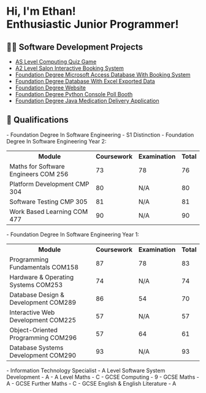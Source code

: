 <h1>Hi, I'm Ethan! <br/> Enthusiastic Junior Programmer!</h1>

<h2>👨‍💻 Software Development Projects</h2>

- [AS Level Computing Quiz Game](https://github.com/EthanRussell2003/AS_Level_Computing_Quiz_Game)
- [A2 Level Salon Interactive Booking System](https://github.com/EthanRussell2003/A2_Level_Salon_System)
- [Foundation Degree Microsoft Access Database With Booking System](https://github.com/EthanRussell2003/Foudnation_Degree_Microsoft_Access_Database)
- [Foundation Degree Database With Excel Exported Data](https://github.com/EthanRussell2003/Foundation_Degree_SQL_Database_Excel_UI)
- [Foundation Degree Website](https://github.com/EthanRussell2003/Foundation_Degree_Interactive_Website)
- [Foundation Degree Python Console Poll Booth](https://github.com/EthanRussell2003/Foundation_Degree_Python_Poll_Booth)
- [Foundation Degree Java Medication Delivery Application](https://github.com/EthanRussell2003/Foundation_Degree_Java_Medication_Delivery/tree/main)

<h2>📜 Qualifications</h2>
- Foundation Degree In Software Engineering - S1 Distinction
- Foundation Degree In Software Engineering Year 2:
<table>
  <tr>
    <th>Module</th>
    <th>Coursework</th>
    <th>Examination</th>
    <th>Total</th>
  </tr>
  <tr>
    <td>Maths for Software Engineers COM 256</td>
    <td>73</td>
    <td>78</td>
    <td>76</td>
  </tr>
  <tr>
    <td>Platform Development CMP 304</td>
    <td>80</td>
    <td>N/A</td>
    <td>80</td>
  </tr>
    <tr>
    <td>Software Testing CMP 305</td>
    <td>81</td>
    <td>N/A</td>
    <td>81</td>
  </tr>
    <tr>
    <td>Work Based Learning COM 477</td>
    <td>90</td>
    <td>N/A</td>
    <td>90</td>
  </tr>
  </table>
- Foundation Degree In Software Engineering Year 1:
  <table>
  <tr>
    <th>Module</th>
    <th>Coursework</th>
    <th>Examination</th>
    <th>Total</th>
  </tr>
  <tr>
    <td>Programming Fundamentals COM158</td>
    <td>87</td>
    <td>78</td>
    <td>83</td>
  </tr>
  <tr>
    <td>Hardware & Operating Systems COM253</td>
    <td>74</td>
    <td>N/A</td>
    <td>74</td>
  </tr>
    <tr>
    <td>Database Design & Development COM289</td>
    <td>86</td>
    <td>54</td>
    <td>70</td>
  </tr>
    <tr>
    <td>Interactive Web Development COM225</td>
    <td>57</td>
    <td>N/A</td>
    <td>57</td>
  </tr>
    <tr>
    <td>Object-Oriented Programming COM296</td>
    <td>57</td>
    <td>64</td>
    <td>61</td>
  </tr>
    <tr>
    <td>Database Systems Development COM290</td>
    <td>93</td>
    <td>N/A</td>
    <td>93</td>
  </tr>
  </table>
- Information Technology Specialist
- A Level Software System Development - A
- A Level Maths - C
- GCSE Computing - 9
- GCSE Maths - A
- GCSE Further Maths - C
- GCSE English & English Literature - A
